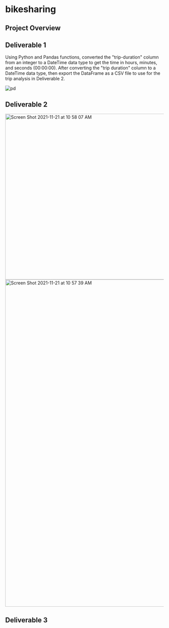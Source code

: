 # bikesharing


## Project Overview 

## Deliverable 1
Using Python and Pandas functions, converted the "trip-duration" column from an integer to a DateTime data type to get the time in hours, minutes, and seconds (00:00:00). After converting the "trip duration" column to a DateTime data type, then export the DataFrame as a CSV file to use for the trip analysis in Deliverable 2.

![pd](https://user-images.githubusercontent.com/58860105/142763085-0f29665d-9121-4ef1-9365-cf6271da9d77.PNG)



## Deliverable 2
<img width="525" alt="Screen Shot 2021-11-21 at 10 58 07 AM" src="https://user-images.githubusercontent.com/58860105/142769326-a9ae9b7a-4799-43b3-bb09-bb85eca829dd.png">

<img width="1036" alt="Screen Shot 2021-11-21 at 10 57 39 AM" src="https://user-images.githubusercontent.com/58860105/142769360-aab2aa35-d53e-4adf-8929-e1a7a8c68f72.png">



## Deliverable 3
